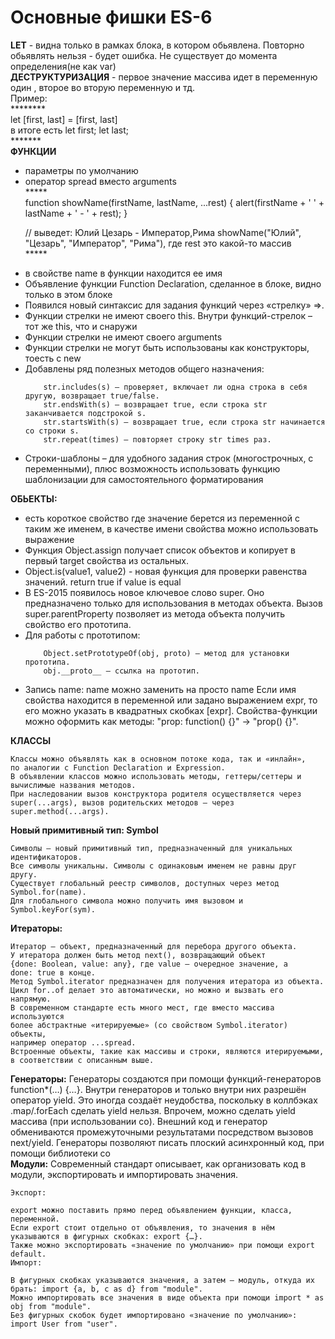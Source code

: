 <h1>Основные фишки ES-6</h1>
<div><strong>LET</strong> - видна только в рамках блока, в котором обьявлена.
Повторно обьявлять нельзя - будет ошибка. Не существует до момента определения(не как var)</div>
<div><strong>ДЕСТРУКТУРИЗАЦИЯ</strong> - первое значение массива идет в переменную один
, второе во вторую переменную и тд.</br>Пример:</br>
********</br>
let [first, last] = [first, last]</br>в итоге есть let first; let last;</br>*******</div>
<div><strong>ФУНКЦИИ</strong></br>
<ul>
<li>параметры по умолчанию</li>
<li>оператор spread вместо arguments</br>*****</br>function showName(firstName, lastName, ...rest) {
                                                     alert(firstName + ' ' + lastName + ' - ' + rest);
                                                   }
                                                   
// выведет: Юлий Цезарь - Император,Рима
showName("Юлий", "Цезарь", "Император", "Рима"), где rest это какой-то массив</br>*****</li>
<li>в свойстве name в функции находится ее имя</li>
<li>Объявление функции Function Declaration, сделанное в блоке, видно только в этом блоке</li>
<li>Появился новый синтаксис для задания функций через «стрелку» =>.</li>
<li>Функции стрелки не имеют своего this. Внутри функций-стрелок – тот же this, что и снаружи</li>
<li>Функции стрелки не имеют своего arguments</li>
<li>Функции стрелки не могут быть использованы как конструкторы, тоесть с new</li>
<li>Добавлены ряд полезных методов общего назначения:
    
        str.includes(s) – проверяет, включает ли одна строка в себя другую, возвращает true/false.
        str.endsWith(s) – возвращает true, если строка str заканчивается подстрокой s.
        str.startsWith(s) – возвращает true, если строка str начинается со строки s.
        str.repeat(times) – повторяет строку str times раз.
</li>
<li>Строки-шаблоны – для удобного задания строк (многострочных, с переменными), плюс возможность использовать функцию шаблонизации для самостоятельного форматирования</li>
</ul></div>
<div><strong>ОБЬЕКТЫ:</strong>
<ul>
<li>есть короткое свойство где значение берется из переменной с таким же именем, в качестве имени свойства можно использовать выражение</li>
<li>Функция Object.assign получает список объектов и копирует в первый target свойства из остальных.</li>
<li>Object.is(value1, value2) - новая функция для проверки равенства значений. return true if value is equal</li>
<li>В ES-2015 появилось новое ключевое слово super. Оно предназначено только для использования в методах объекта. Вызов super.parentProperty позволяет из метода объекта получить свойство его прототипа.</li>
<li>Для работы с прототипом:
    
        Object.setPrototypeOf(obj, proto) – метод для установки прототипа.
        obj.__proto__ – ссылка на прототип.
</li>
<li>
    Запись name: name можно заменить на просто name
    Если имя свойства находится в переменной или задано выражением expr, то его можно указать в квадратных скобках [expr].
    Свойства-функции можно оформить как методы: "prop: function() {}" → "prop() {}".
</li>
</ul></div>
<div><strong>КЛАССЫ</strong></br>

    Классы можно объявлять как в основном потоке кода, так и «инлайн», 
    по аналогии с Function Declaration и Expression.
    В объявлении классов можно использовать методы, геттеры/сеттеры и 
    вычислимые названия методов.
    При наследовании вызов конструктора родителя осуществляется через 
    super(...args), вызов родительских методов – через super.method(...args).

</div>
<div>
<strong>Новый примитивный тип: Symbol</strong>

    Символы – новый примитивный тип, предназначенный для уникальных 
    идентификаторов.
    Все символы уникальны. Символы с одинаковым именем не равны друг другу.
    Существует глобальный реестр символов, доступных через метод Symbol.for(name). 
    Для глобального символа можно получить имя вызовом и Symbol.keyFor(sym).

</div>
<div>
<strong>Итераторы:</strong>

    Итератор – объект, предназначенный для перебора другого объекта.
    У итератора должен быть метод next(), возвращающий объект 
    {done: Boolean, value: any}, где value – очередное значение, а 
    done: true в конце.
    Метод Symbol.iterator предназначен для получения итератора из объекта. 
    Цикл for..of делает это автоматически, но можно и вызвать его напрямую.
    В современном стандарте есть много мест, где вместо массива используются 
    более абстрактные «итерируемые» (со свойством Symbol.iterator) объекты, 
    например оператор ...spread.
    Встроенные объекты, такие как массивы и строки, являются итерируемыми, 
    в соответствии с описанным выше.

</div>
<div>
<strong>Генераторы:</strong>
    Генераторы создаются при помощи функций-генераторов function*(…) {…}.
    Внутри генераторов и только внутри них разрешён оператор yield. Это иногда создаёт неудобства, поскольку в коллбэках
    .map/.forEach сделать yield нельзя. Впрочем, можно сделать yield массива (при использовании co).
    Внешний код и генератор обмениваются промежуточными результатами посредством вызовов next/yield.
    Генераторы позволяют писать плоский асинхронный код, при помощи библиотеки co
</div>
<div>
<strong>Модули:</strong>
    Современный стандарт описывает, как организовать код в модули, экспортировать и импортировать значения.

    Экспорт:

    export можно поставить прямо перед объявлением функции, класса, переменной.
    Если export стоит отдельно от объявления, то значения в нём указываются в фигурных скобках: export {…}.
    Также можно экспортировать «значение по умолчанию» при помощи export default.
    Импорт:

    В фигурных скобках указываются значения, а затем – модуль, откуда их брать: import {a, b, c as d} from "module".
    Можно импортировать все значения в виде объекта при помощи import * as obj from "module".
    Без фигурных скобок будет импортировано «значение по умолчанию»: import User from "user".
</div>